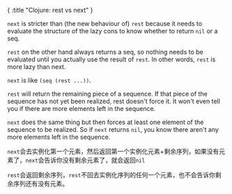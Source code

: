 {
    :title "Clojure: rest vs next"
}

`next` is stricter than (the new behaviour of) `rest` because it needs to evaluate the structure of the lazy cons to know whether to return `nil` or a seq.

`rest` on the other hand always returns a seq, so nothing needs to be evaluated until you actually use the result of `rest`. In other words, `rest` is more lazy than next.


`next` is like `(seq (rest ...))`.

`rest` will return the remaining piece of a sequence. If that piece of the sequence has not yet been realized, rest doesn't force it. It won't even tell you if there are more elements left in the sequence.

`next` does the same thing but then forces at least one element of the sequence to be realized. So if `next` returns `nil`, you know there aren't any more elements left in the sequence.


`next`会去实例化第一个元素，然后返回第一个实例化元素+剩余序列，如果没有元素了，`next`会告诉你没有剩余元素了，就会返回`nil`

`rest`会返回剩余序列，`rest`不回去实例化序列的任何一个元素，也不会告诉你剩余序列还有没有元素。